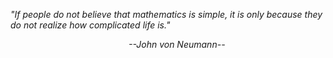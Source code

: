 *"If&nbsp;people&nbsp;do&nbsp;not&nbsp;believe&nbsp;that&nbsp;mathematics&nbsp;is&nbsp;simple,&nbsp;it&nbsp;is&nbsp;only&nbsp;because&nbsp;they&nbsp;do&nbsp;not&nbsp;realize&nbsp;how&nbsp;complicated&nbsp;life&nbsp;is."*

&nbsp;&nbsp;&nbsp;&nbsp;&nbsp;&nbsp;&nbsp;&nbsp;&nbsp;&nbsp;&nbsp;&nbsp;&nbsp;&nbsp;&nbsp;&nbsp;&nbsp;&nbsp;&nbsp;&nbsp;&nbsp;&nbsp;&nbsp;&nbsp;&nbsp;&nbsp;&nbsp;&nbsp;&nbsp;&nbsp;&nbsp;&nbsp;&nbsp;&nbsp;&nbsp;&nbsp;&nbsp;&nbsp;&nbsp;&nbsp;&nbsp;&nbsp;&nbsp;&nbsp;&nbsp;&nbsp;&nbsp;&nbsp;*--John&nbsp;von&nbsp;Neumann--*&nbsp;&nbsp;&nbsp;&nbsp;&nbsp;&nbsp;&nbsp;&nbsp;&nbsp;&nbsp;&nbsp;&nbsp;&nbsp;&nbsp;&nbsp;&nbsp;&nbsp;&nbsp;&nbsp;&nbsp;&nbsp;&nbsp;&nbsp;&nbsp;&nbsp;&nbsp;&nbsp;&nbsp;&nbsp;&nbsp;&nbsp;&nbsp;&nbsp;&nbsp;&nbsp;&nbsp;&nbsp;&nbsp;&nbsp;&nbsp;&nbsp;&nbsp;&nbsp;&nbsp;&nbsp;&nbsp;&nbsp;